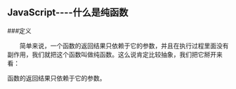 ## JavaScript----什么是纯函数
###定义

&emsp;&emsp;简单来说，一个函数的返回结果只依赖于它的参数，并且在执行过程里面没有副作用，我们就把这个函数叫做纯函数。这么说肯定比较抽象，我们把它掰开来看：
<ul></ul>
函数的返回结果只依赖于它的参数。